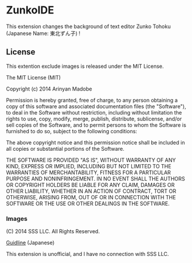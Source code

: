 ZunkoIDE
========
This extension changes the background of text editor Zunko Tohoku  (Japanese Name: 東北ずん子) !

## License ##
This extention exclude images is released under the MIT License.

The MIT License (MIT)

Copyright (c) 2014 Arinyan Madobe

Permission is hereby granted, free of charge, to any person obtaining a copy
of this software and associated documentation files (the "Software"), to deal
in the Software without restriction, including without limitation the rights
to use, copy, modify, merge, publish, distribute, sublicense, and/or sell
copies of the Software, and to permit persons to whom the Software is
furnished to do so, subject to the following conditions:

The above copyright notice and this permission notice shall be included in
all copies or substantial portions of the Software.

THE SOFTWARE IS PROVIDED "AS IS", WITHOUT WARRANTY OF ANY KIND, EXPRESS OR
IMPLIED, INCLUDING BUT NOT LIMITED TO THE WARRANTIES OF MERCHANTABILITY,
FITNESS FOR A PARTICULAR PURPOSE AND NONINFRINGEMENT. IN NO EVENT SHALL THE
AUTHORS OR COPYRIGHT HOLDERS BE LIABLE FOR ANY CLAIM, DAMAGES OR OTHER
LIABILITY, WHETHER IN AN ACTION OF CONTRACT, TORT OR OTHERWISE, ARISING FROM,
OUT OF OR IN CONNECTION WITH THE SOFTWARE OR THE USE OR OTHER DEALINGS IN
THE SOFTWARE.

### Images ###
(C) 2014 SSS LLC. All Rights Reserved.

[Guidline](http://zunko.jp/guideline.html) (Japanese)

This extension is unofficial, and I have no connection with SSS LLC.
